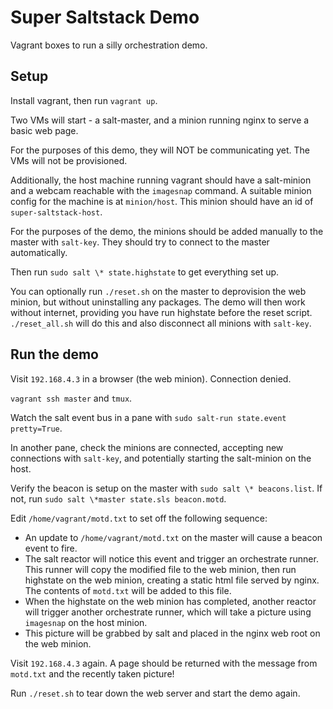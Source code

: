 # Super Saltstack Demo

Vagrant boxes to run a silly orchestration demo.

## Setup

Install vagrant, then run `vagrant up`.

Two VMs will start - a salt-master, and a minion running nginx to serve a basic web page.

For the purposes of this demo, they will NOT be communicating yet.
The VMs will not be provisioned.

Additionally, the host machine running vagrant should have a
salt-minion and a webcam reachable with the `imagesnap` command.
A suitable minion config for the machine is at `minion/host`.
This minion should have an id of `super-saltstack-host`.

For the purposes of the demo, the minions should be added manually to
the master with `salt-key`.
They should try to connect to the master automatically.

Then run `sudo salt \* state.highstate` to get everything set up.

You can optionally run `./reset.sh` on the master to deprovision the
web minion, but without uninstalling any packages.
The demo will then work without internet, providing you have run
highstate before the reset script.
`./reset_all.sh` will do this and also disconnect all minions with `salt-key`.

## Run the demo

Visit `192.168.4.3` in a browser (the web minion). Connection denied.

`vagrant ssh master` and `tmux`.

Watch the salt event bus in a pane with `sudo salt-run state.event pretty=True`.

In another pane, check the minions are connected, accepting new
connections with `salt-key`, and potentially starting the salt-minion
on the host.

Verify the beacon is setup on the master with `sudo salt \* beacons.list`.
If not, run `sudo salt \*master state.sls beacon.motd`.

Edit `/home/vagrant/motd.txt` to set off the following sequence:

* An update to `/home/vagrant/motd.txt` on the master will cause a
  beacon event to fire.
* The salt reactor will notice this event and trigger an orchestrate
  runner. This runner will copy the modified file to the web minion,
  then run highstate on the web minion, creating a static html file
  served by nginx. The contents of `motd.txt` will be added to this
  file.
* When the highstate on the web minion has completed, another reactor
  will trigger another orchestrate runner, which will take a picture
  using `imagesnap` on the host minion.
* This picture will be grabbed by salt and placed in the nginx web
  root on the web minion.

Visit `192.168.4.3` again. A page should be returned with the message
from `motd.txt` and the recently taken picture!

Run `./reset.sh` to tear down the web server and start the demo again.
